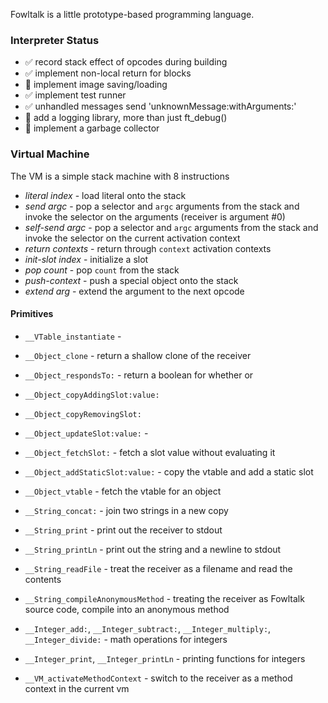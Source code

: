 
Fowltalk is a little prototype-based programming language. 

### Interpreter Status

* ✅ record stack effect of opcodes during building
* ✅ implement non-local return for blocks
* 📝 implement image saving/loading
* ✅ implement test runner
* ✅ unhandled messages send 'unknownMessage:withArguments:'
* 📝 add a logging library, more than just ft_debug()
* 📝 implement a garbage collector


### Virtual Machine

The VM is a simple stack machine with 8 instructions

* _literal index_ - load literal onto the stack
* _send argc_ - pop a selector and `argc` arguments from the stack and invoke the selector on the arguments (receiver is argument #0)
* _self-send argc_ - pop a selector and `argc` arguments from the stack and invoke the selector on the current activation context
* _return contexts_ - return through `context` activation contexts
* _init-slot index_ - initialize a slot
* _pop count_ - pop `count` from the stack
* _push-context_ - push a special object onto the stack
* _extend arg_ - extend the argument to the next opcode

#### Primitives

* `__VTable_instantiate` - 
* `__Object_clone` - return a shallow clone of the receiver
* `__Object_respondsTo:` - return a boolean for whether or 
* `__Object_copyAddingSlot:value:` 
* `__Object_copyRemovingSlot:` 
* `__Object_updateSlot:value:` - 
* `__Object_fetchSlot:` - fetch a slot value without evaluating it
* `__Object_addStaticSlot:value:` - copy the vtable and add a static slot
* `__Object_vtable` - fetch the vtable for an object

* `__String_concat:` - join two strings in a new copy
* `__String_print` - print out the receiver to stdout
* `__String_printLn` - print out the string and a newline to stdout
* `__String_readFile` - treat the receiver as a filename and read the contents
* `__String_compileAnonymousMethod` - treating the receiver as Fowltalk source code, compile into an anonymous method

* `__Integer_add:`, `__Integer_subtract:`, `__Integer_multiply:`, `__Integer_divide:` - math operations for integers
* `__Integer_print`, `__Integer_printLn` - printing functions for integers 

* `__VM_activateMethodContext` - switch to the receiver as a method context in the current vm


